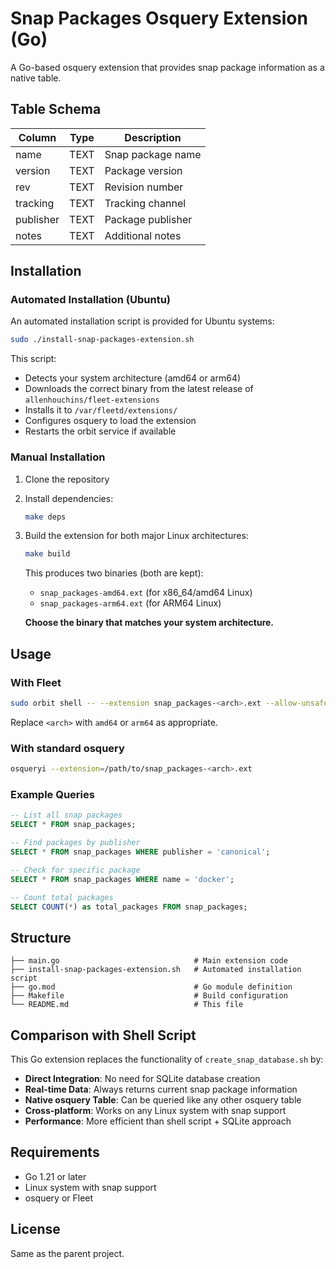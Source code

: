 # Snap Packages Osquery Extension (Go)

A Go-based osquery extension that provides snap package information as a native table.

## Table Schema

| Column     | Type   | Description                    |
|------------|--------|--------------------------------|
| name       | TEXT   | Snap package name              |
| version    | TEXT   | Package version                |
| rev        | TEXT   | Revision number                |
| tracking   | TEXT   | Tracking channel               |
| publisher  | TEXT   | Package publisher              |
| notes      | TEXT   | Additional notes               |

## Installation

### Automated Installation (Ubuntu)
An automated installation script is provided for Ubuntu systems:
```bash
sudo ./install-snap-packages-extension.sh
```

This script:
- Detects your system architecture (amd64 or arm64)
- Downloads the correct binary from the latest release of `allenhouchins/fleet-extensions`
- Installs it to `/var/fleetd/extensions/`
- Configures osquery to load the extension
- Restarts the orbit service if available

### Manual Installation
1. Clone the repository
2. Install dependencies:
   ```bash
   make deps
   ```
3. Build the extension for both major Linux architectures:
   ```bash
   make build
   ```
   This produces two binaries (both are kept):
   - `snap_packages-amd64.ext` (for x86_64/amd64 Linux)
   - `snap_packages-arm64.ext` (for ARM64 Linux)

   **Choose the binary that matches your system architecture.**

## Usage

### With Fleet
```bash
sudo orbit shell -- --extension snap_packages-<arch>.ext --allow-unsafe
```
Replace `<arch>` with `amd64` or `arm64` as appropriate.

### With standard osquery
```bash
osqueryi --extension=/path/to/snap_packages-<arch>.ext
```

### Example Queries

```sql
-- List all snap packages
SELECT * FROM snap_packages;

-- Find packages by publisher
SELECT * FROM snap_packages WHERE publisher = 'canonical';

-- Check for specific package
SELECT * FROM snap_packages WHERE name = 'docker';

-- Count total packages
SELECT COUNT(*) as total_packages FROM snap_packages;
```

## Structure

```
├── main.go                              # Main extension code
├── install-snap-packages-extension.sh   # Automated installation script
├── go.mod                               # Go module definition
├── Makefile                             # Build configuration
└── README.md                            # This file
```

## Comparison with Shell Script

This Go extension replaces the functionality of `create_snap_database.sh` by:

- **Direct Integration**: No need for SQLite database creation
- **Real-time Data**: Always returns current snap package information
- **Native osquery Table**: Can be queried like any other osquery table
- **Cross-platform**: Works on any Linux system with snap support
- **Performance**: More efficient than shell script + SQLite approach

## Requirements

- Go 1.21 or later
- Linux system with snap support
- osquery or Fleet

## License

Same as the parent project. 
